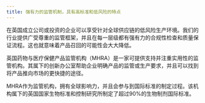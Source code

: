 ```yaml
---
title: 强有力的监管机制，具有高标准和低风险的特点
---
```


在英国成立公司或投资的企业可以享受针对全球供应链的低风险生产环境。我们的行业提供广受尊重的监管框架，并且在每一层级都有强有力的合规性检查和质量保证流程。这也就意味着产品召回的可能性会大大降低。

英国药物与医疗保健产品监管机构（MHRA）是一家可提供支持并注重实用性的监管机构。其属下的创新办公室帮助企业明确产品的监管或生产要求，并且可以找到将产品推向市场的更快捷的途径。

MHRA作为监管机构，拥有全球影响力，并且会参与到国际标准的制定过程。该机构属下的英国国家生物标准和控制研究所制定了超过90%的生物制剂国际标准。

